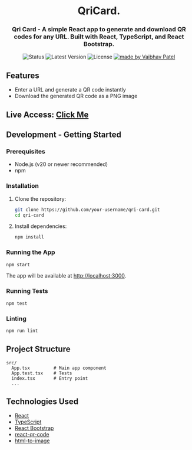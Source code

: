 <h1 align="center">
 QriCard.
</h1>

<h3 align="center">Qri Card - A simple React app to generate and download QR codes for any URL. Built with React, TypeScript, and React Bootstrap.</h3>

<p align="center">

 <img alt="Status" src="https://img.shields.io/badge/status-In Production-green">

  <img alt="Latest Version" src="https://img.shields.io/badge/latest version-0.1.1-2e7f74">
  
  <img alt="License" src="https://img.shields.io/badge/license-MIT-d52536">

  <a href="https://github.com/vpatel071997">
    <img alt="made by Vaibhav Patel" src="https://img.shields.io/badge/made%20by-Vaibhav%20Patel-116ed0">
  </a>
</p>

## Features

- Enter a URL and generate a QR code instantly
- Download the generated QR code as a PNG image

## Live Access: [Click Me](https://qri-card.vercel.app)

## Development - Getting Started

### Prerequisites

- Node.js (v20 or newer recommended)
- npm

### Installation

1. Clone the repository:

   ```bash
   git clone https://github.com/your-username/qri-card.git
   cd qri-card
   ```

2. Install dependencies:
   ```bash
   npm install
   ```

### Running the App

```bash
npm start
```

The app will be available at [http://localhost:3000](http://localhost:3000).

### Running Tests

```bash
npm test
```

### Linting

```bash
npm run lint
```

## Project Structure

```
src/
  App.tsx         # Main app component
  App.test.tsx    # Tests
  index.tsx       # Entry point
  ...
```

## Technologies Used

- [React](https://react.dev/)
- [TypeScript](https://www.typescriptlang.org/)
- [React Bootstrap](https://react-bootstrap.github.io/)
- [react-qr-code](https://github.com/rosskhanas/react-qr-code)
- [html-to-image](https://github.com/bubkoo/html-to-image)
